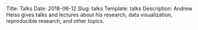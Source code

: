 Title: Talks
Date: 2018-06-12
Slug: talks
Template: talks
Description: Andrew Heiss gives talks and lectures about his research, data visualization, reproducible research, and other topics.

